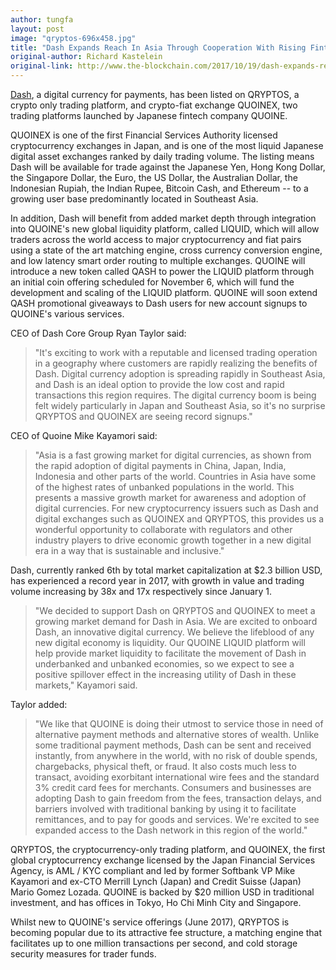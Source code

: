 ```yaml
---
author: tungfa
layout: post
image: "qryptos-696x458.jpg"
title: "Dash Expands Reach In Asia Through Cooperation With Rising Fintech Company QUOINE"
original-author: Richard Kastelein   
original-link: http://www.the-blockchain.com/2017/10/19/dash-expands-reach-asia-cooperation-rising-fintech-company-quoine/
---
```


[Dash](https://www.dash.org/), a digital currency for payments, has been listed on QRYPTOS, a crypto only trading platform, and crypto-fiat exchange QUOINEX, two trading platforms launched by Japanese fintech company QUOINE.

QUOINEX is one of the first Financial Services Authority licensed cryptocurrency exchanges in Japan, and is one of the most liquid Japanese digital asset exchanges ranked by daily trading volume. The listing means Dash will be available for trade against the Japanese Yen, Hong Kong Dollar, the Singapore Dollar, the Euro, the US Dollar, the Australian Dollar, the Indonesian Rupiah, the Indian Rupee, Bitcoin Cash, and Ethereum -- to a growing user base predominantly located in Southeast Asia.

In addition, Dash will benefit from added market depth through integration into QUOINE's new global liquidity platform, called LIQUID, which will allow traders across the world access to major cryptocurrency and fiat pairs using a state of the art matching engine, cross currency conversion engine, and low latency smart order routing to multiple exchanges. QUOINE will introduce a new token called QASH to power the LIQUID platform through an initial coin offering scheduled for November 6, which will fund the development and scaling of the LIQUID platform. QUOINE will soon extend QASH promotional giveaways to Dash users for new account signups to QUOINE's various services.

CEO of Dash Core Group Ryan Taylor said:

> "It's exciting to work with a reputable and licensed trading operation in a geography where customers are rapidly realizing the benefits of Dash. Digital currency adoption is spreading rapidly in Southeast Asia, and Dash is an ideal option to provide the low cost and rapid transactions this region requires. The digital currency boom is being felt widely particularly in Japan and Southeast Asia, so it's no surprise QRYPTOS and QUOINEX are seeing record signups."

CEO of Quoine Mike Kayamori said:

> "Asia is a fast growing market for digital currencies, as shown from the rapid adoption of digital payments in China, Japan, India, Indonesia and other parts of the world. Countries in Asia have some of the highest rates of unbanked populations in the world. This presents a massive growth market for awareness and adoption of digital currencies. For new cryptocurrency issuers such as Dash and digital exchanges such as QUOINEX and QRYPTOS, this provides us a wonderful opportunity to collaborate with regulators and other industry players to drive economic growth together in a new digital era in a way that is sustainable and inclusive."

Dash, currently ranked 6th by total market capitalization at $2.3 billion USD, has experienced a record year in 2017, with growth in value and trading volume increasing by 38x and 17x respectively since January 1.

> "We decided to support Dash on QRYPTOS and QUOINEX to meet a growing market demand for Dash in Asia. We are excited to onboard Dash, an innovative digital currency. We believe the lifeblood of any new digital economy is liquidity. Our QUOINE LIQUID platform will help provide market liquidity to facilitate the movement of Dash in underbanked and unbanked economies, so we expect to see a positive spillover effect in the increasing utility of Dash in these markets," Kayamori said.

Taylor added:

> "We like that QUOINE is doing their utmost to service those in need of alternative payment methods and alternative stores of wealth. Unlike some traditional payment methods, Dash can be sent and received instantly, from anywhere in the world, with no risk of double spends, chargebacks, physical theft, or fraud. It also costs much less to transact, avoiding exorbitant international wire fees and the standard 3% credit card fees for merchants. Consumers and businesses are adopting Dash to gain freedom from the fees, transaction delays, and barriers involved with traditional banking by using it to facilitate remittances, and to pay for goods and services. We're excited to see expanded access to the Dash network in this region of the world."

QRYPTOS, the cryptocurrency-only trading platform, and QUOINEX, the first global cryptocurrency exchange licensed by the Japan Financial Services Agency, is AML / KYC compliant and led by former Softbank VP Mike Kayamori and ex-CTO Merrill Lynch (Japan) and Credit Suisse (Japan) Mario Gomez Lozada. QUOINE is backed by $20 million USD in traditional investment, and has offices in Tokyo, Ho Chi Minh City and Singapore.

Whilst new to QUOINE's service offerings (June 2017), QRYPTOS is becoming popular due to its attractive fee structure, a matching engine that facilitates up to one million transactions per second, and cold storage security measures for trader funds.

